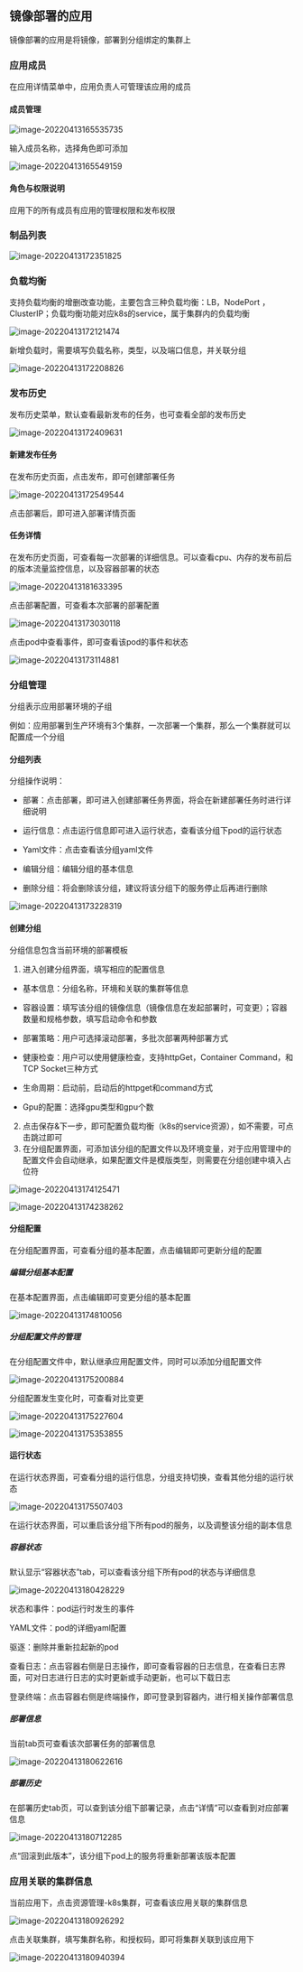 ## 镜像部署的应用

镜像部署的应用是将镜像，部署到分组绑定的集群上

### 应用成员

在应用详情菜单中，应用负责人可管理该应用的成员

#### 成员管理

![image-20220413165535735](http://devops-minio.jdcloud.com/doc-image/All-Image/app-image.assets/image-20220413165535735.png)

输入成员名称，选择角色即可添加

![image-20220413165549159](http://devops-minio.jdcloud.com/doc-image/All-Image/app-image.assets/image-20220413165549159.png)

#### 角色与权限说明

应用下的所有成员有应用的管理权限和发布权限

### 制品列表

![image-20220413172351825](http://devops-minio.jdcloud.com/doc-image/All-Image/app-image.assets/image-20220413172351825.png)

### 负载均衡

支持负载均衡的增删改查功能，主要包含三种负载均衡：LB，NodePort ，ClusterIP；负载均衡功能对应k8s的service，属于集群内的负载均衡

![image-20220413172121474](http://devops-minio.jdcloud.com/doc-image/All-Image/app-image.assets/image-20220413172121474.png)

新增负载时，需要填写负载名称，类型，以及端口信息，并关联分组

![image-20220413172208826](http://devops-minio.jdcloud.com/doc-image/All-Image/app-image.assets/image-20220413172208826.png)

### 发布历史

发布历史菜单，默认查看最新发布的任务，也可查看全部的发布历史

![image-20220413172409631](http://devops-minio.jdcloud.com/doc-image/All-Image/app-image.assets/image-20220413172409631.png)

#### 新建发布任务

在发布历史页面，点击发布，即可创建部署任务

![image-20220413172549544](http://devops-minio.jdcloud.com/doc-image/All-Image/app-image.assets/image-20220413172549544.png)

点击部署后，即可进入部署详情页面

#### 任务详情

在发布历史页面，可查看每一次部署的详细信息。可以查看cpu、内存的发布前后的版本流量监控信息，以及容器部署的状态

![image-20220413181633395](http://devops-minio.jdcloud.com/doc-image/All-Image/app-image.assets/image-20220413181633395.png)

点击部署配置，可查看本次部署的部署配置

![image-20220413173030118](http://devops-minio.jdcloud.com/doc-image/All-Image/app-image.assets/image-20220413173030118.png)

点击pod中查看事件，即可查看该pod的事件和状态

![image-20220413173114881](http://devops-minio.jdcloud.com/doc-image/All-Image/app-image.assets/image-20220413173114881.png)

### 分组管理

分组表示应用部署环境的子组

例如：应用部署到生产环境有3个集群，一次部署一个集群，那么一个集群就可以配置成一个分组

#### 分组列表

分组操作说明：

* 部署：点击部署，即可进入创建部署任务界面，将会在新建部署任务时进行详细说明

* 运行信息：点击运行信息即可进入运行状态，查看该分组下pod的运行状态

* Yaml文件：点击查看该分组yaml文件

* 编辑分组：编辑分组的基本信息

* 删除分组：将会删除该分组，建议将该分组下的服务停止后再进行删除

![image-20220413173228319](http://devops-minio.jdcloud.com/doc-image/All-Image/app-image.assets/image-20220413173228319.png)

#### 创建分组

分组信息包含当前环境的部署模板

1. 进入创建分组界面，填写相应的配置信息

- 基本信息：分组名称，环境和关联的集群等信息

* 容器设置：填写该分组的镜像信息（镜像信息在发起部署时，可变更）；容器数量和规格参数，填写启动命令和参数

* 部署策略：用户可选择滚动部署，多批次部署两种部署方式

* 健康检查：用户可以使用健康检查，支持httpGet，Container Command，和TCP Socket三种方式

* 生命周期：启动前，启动后的httpget和command方式

* Gpu的配置：选择gpu类型和gpu个数

2. 点击保存&下一步，即可配置负载均衡（k8s的service资源），如不需要，可点击跳过即可
3. 在分组配置界面，可添加该分组的配置文件以及环境变量，对于应用管理中的配置文件会自动继承，如果配置文件是模版类型，则需要在分组创建中填入占位符

![image-20220413174125471](http://devops-minio.jdcloud.com/doc-image/All-Image/app-image.assets/image-20220413174125471.png)

![image-20220413174238262](http://devops-minio.jdcloud.com/doc-image/All-Image/app-image.assets/image-20220413174238262.png)

#### 分组配置

在分组配置界面，可查看分组的基本配置，点击编辑即可更新分组的配置

##### 编辑分组基本配置

在基本配置界面，点击编辑即可变更分组的基本配置

![image-20220413174810056](http://devops-minio.jdcloud.com/doc-image/All-Image/app-image.assets/image-20220413174810056.png)

##### 分组配置文件的管理

在分组配置文件中，默认继承应用配置文件，同时可以添加分组配置文件

![image-20220413175200884](http://devops-minio.jdcloud.com/doc-image/All-Image/app-image.assets/image-20220413175200884.png)

分组配置发生变化时，可查看对比变更

![image-20220413175227604](http://devops-minio.jdcloud.com/doc-image/All-Image/app-image.assets/image-20220413175227604.png)

![image-20220413175353855](http://devops-minio.jdcloud.com/doc-image/All-Image/app-image.assets/image-20220413175353855.png)

#### 运行状态

在运行状态界面，可查看分组的运行信息，分组支持切换，查看其他分组的运行状态

![image-20220413175507403](http://devops-minio.jdcloud.com/doc-image/All-Image/app-image.assets/image-20220413175507403.png)

在运行状态界面，可以重启该分组下所有pod的服务，以及调整该分组的副本信息

##### 容器状态

默认显示“容器状态”tab，可以查看该分组下所有pod的状态与详细信息

![image-20220413180428229](http://devops-minio.jdcloud.com/doc-image/All-Image/app-image.assets/image-20220413180428229.png)

状态和事件：pod运行时发生的事件

YAML文件：pod的详细yaml配置

驱逐：删除并重新拉起新的pod

查看日志：点击容器右侧是日志操作，即可查看容器的日志信息，在查看日志界面，可对日志进行日志的实时更新或手动更新，也可以下载日志

登录终端：点击容器右侧是终端操作，即可登录到容器内，进行相关操作部署信息

##### 部署信息

当前tab页可查看该次部署任务的部署信息

 ![image-20220413180622616](http://devops-minio.jdcloud.com/doc-image/All-Image/app-image.assets/image-20220413180622616.png)

##### 部署历史

在部署历史tab页，可以查到该分组下部署记录，点击“详情”可以查看到对应部署信息

![image-20220413180712285](http://devops-minio.jdcloud.com/doc-image/All-Image/app-image.assets/image-20220413180712285.png)

点“回滚到此版本”，该分组下pod上的服务将重新部署该版本配置

### 应用关联的集群信息

当前应用下，点击资源管理-k8s集群，可查看该应用关联的集群信息

 ![image-20220413180926292](http://devops-minio.jdcloud.com/doc-image/All-Image/app-image.assets/image-20220413180926292.png)

点击关联集群，填写集群名称，和授权码，即可将集群关联到该应用下

![image-20220413180940394](http://devops-minio.jdcloud.com/doc-image/All-Image/app-image.assets/image-20220413180940394.png)